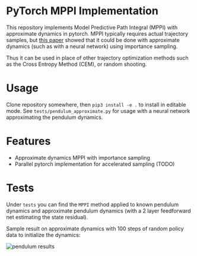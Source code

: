 # PyTorch MPPI Implementation
This repository implements Model Predictive Path Integral (MPPI) 
with approximate dynamics in pytorch. MPPI typically requires actual
trajectory samples, but [this paper](https://ieeexplore.ieee.org/document/7989202/)
showed that it could be done with approximate dynamics (such as with a neural network)
using importance sampling.

Thus it can be used in place of other trajectory optimization methods
such as the Cross Entropy Method (CEM), or random shooting.

# Usage
Clone repository somewhere, then `pip3 install -e .` to install in editable mode.
See `tests/pendulum_approximate.py` for usage with a neural network approximating
the pendulum dynamics.

# Features
- Approximate dynamics MPPI with importance sampling
- Parallel pytorch implementation for accelerated sampling (TODO)

# Tests
Under `tests` you can find the `MPPI` method applied to known pendulum dynamics
and approximate pendulum dynamics (with a 2 layer feedforward net 
estimating the state residual).

Sample result on approximate dynamics with 100 steps of random policy data
to initialize the dynamics:

![pendulum results](https://i.imgur.com/euYQJ25.gif)